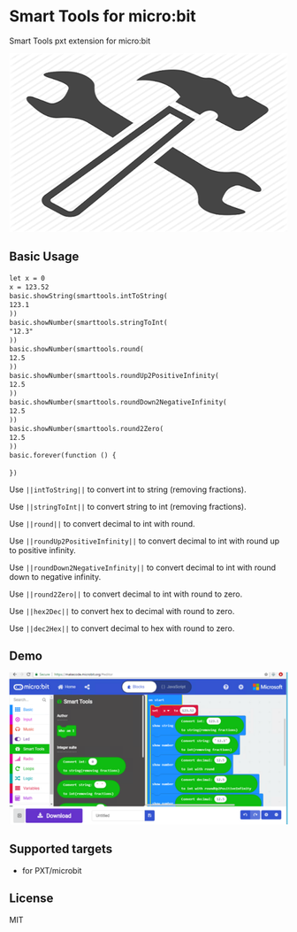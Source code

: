 # Smart Tools for micro:bit

Smart Tools pxt extension for micro:bit

![Alt text](https://github.com/51bit/SmartTools/raw/master/icon.png?raw=true "Smart Tools")

## Basic Usage

```blocks
let x = 0
x = 123.52
basic.showString(smarttools.intToString(
123.1
))
basic.showNumber(smarttools.stringToInt(
"12.3"
))
basic.showNumber(smarttools.round(
12.5
))
basic.showNumber(smarttools.roundUp2PositiveInfinity(
12.5
))
basic.showNumber(smarttools.roundDown2NegativeInfinity(
12.5
))
basic.showNumber(smarttools.round2Zero(
12.5
))
basic.forever(function () {
	
})
```

Use ``||intToString||`` to convert int to string (removing fractions).

Use ``||stringToInt||`` to convert string to int (removing fractions).

Use ``||round||`` to convert decimal to int with round. 

Use ``||roundUp2PositiveInfinity||`` to convert decimal to int with round up to positive infinity. 

Use ``||roundDown2NegativeInfinity||`` to convert decimal to int with round down to negative infinity. 

Use ``||round2Zero||`` to convert decimal to int with round to zero. 

Use ``||hex2Dec||`` to convert hex to decimal with round to zero. 

Use ``||dec2Hex||`` to convert decimal to hex with round to zero. 

## Demo

![Alt text](https://github.com/51bit/SmartTools/raw/master/smarttools.png?raw=true "Smart Tools makecode program screenshot")

## Supported targets

* for PXT/microbit

## License

MIT
